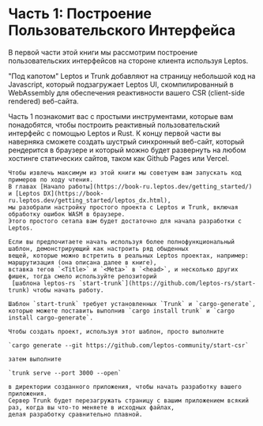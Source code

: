 # Часть 1: Построение Пользовательского Интерфейса

В первой части этой книги мы рассмотрим построение пользовательских интерфейсов на стороне клиента используя Leptos.

"Под капотом" Leptos и Trunk добавляют на страницу небольшой код на Javascript, который подзагружает Leptos UI, 
скомпилированный в WebAssembly для обеспечения реактивности вашего CSR (client-side rendered) веб-сайта.

Часть 1 познакомит вас с простыми инструментами, которые вам понадобятся, чтобы построить реактивный пользовательский 
интерфейс с помощью Leptos и Rust.
К концу первой части вы наверняка сможете создать шустрый синхронный веб-сайт, который рендерится в браузере и 
который можно будет развернуть на любом хостинге статических сайтов, таком как Github Pages или Vercel.

```admonish info
Чтобы извлечь максимум из этой книги мы советуем вам запускать код примеров по ходу чтения.  
В главах [Начало работы](https://book-ru.leptos.dev/getting_started/) и [Leptos DX](https://book-ru.leptos.dev/getting_started/leptos_dx.html), 
мы разобрали настройку простого проекта с Leptos и Trunk, включая обработку ошибок WASM в браузере.
Этого простого сетапа вам будет достаточно для начала разработки с Leptos.

Если вы предпочитаете начать используя более полнофункциональный шаблон, демонстрирующий как настроить ряд обыденных
вещей, которые можно встретить в реальных Leptos проектах, например: маршрутизация (она описана далее в книге), 
вставка тегов `<Title>` и `<Meta>` в `<head>`, и несколько других фишек, тогда смело используйте репозиторий
 [шаблона leptos-rs `start-trunk`](https://github.com/leptos-rs/start-trunk) чтобы начать работу.

Шаблон `start-trunk` требует установленных `Trunk` и `cargo-generate`, которые можете поставить выполнив `cargo install trunk` и `cargo install cargo-generate`.

Чтобы создать проект, используя этот шаблон, просто выполните

`cargo generate --git https://github.com/leptos-community/start-csr`

затем выполните

`trunk serve --port 3000 --open`

в директории созданного приложения, чтобы начать разработку вашего приложения. 
Сервер Trunk будет перезагружать страницу с вашим приложением всякий раз, когда вы что-то меняете в исходных файлах,
делая разработку сравнительно плавной.  
```